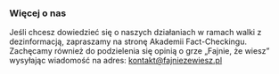 ### Więcej o nas

Jeśli chcesz dowiedzieć się o naszych działaniach w ramach walki z dezinformacją, zapraszamy na stronę Akademii Fact-Checkingu. Zachęcamy również do podzielenia się opinią o grze „Fajnie, że wiesz” wysyłając wiadomość na adres: [kontakt@fajniezewiesz.pl](mailto:kontakt@fajniezewiesz.pl)
